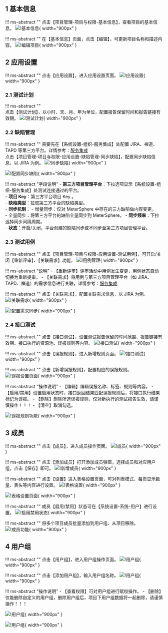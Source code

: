 

## 1 基本信息
!!! ms-abstract ""
    点击【项目管理-项目与权限-基本信息】，查看项目的基本信息。
![!基本信息](../../img/project_management/project_permissions/基本信息.png){ width="900px" }

!!! ms-abstract ""
    在【基本信息】页面，点击【编辑】，可更新项目名称和描述内容。
![!编辑项目](../../img/project_management/project_permissions/编辑项目.png){ width="900px" }

## 2 应用设置
!!! ms-abstract ""
    点击【应用设置】，进入应用设置页面。
![!应用设置](../../img/project_management/project_permissions/应用设置.png){ width="900px" }

### 2.1 测试计划
!!! ms-abstract ""    
    点击【测试计划】，以小时、天、月、年为单位，配置报告保留时间和报告链接有效期。
![!测试计划](../../img/project_management/project_permissions/测试计划设置.png){ width="900px" }

### 2.2 缺陷管理
!!! ms-abstract ""
    需要先在【系统设置-组织-服务集成】处配置 JIRA、禅道、TAPD 等第三方平台。详情参考：[服务集成](../system_management/organization.md#4)<br>
    点击【项目管理-项目与权限-应用设置-缺陷管理-同步缺陷】，配置同步缺陷信息，以 JIRA 为例。
![!同步缺陷](../../img/project_management/project_permissions/同步缺陷.png){ width="900px" }

![!配置同步缺陷](../../img/project_management/project_permissions/配置同步缺陷.png){ width="900px" }

!!! ms-abstract "字段说明"
    - **第三方项目管理平台**：下拉选项显示【系统设置-组织-服务集成】处测试连接通过的平台。 <br>
    - **项目 Key**：第三方平台项目 Key 。<br>
    - **缺陷类型**：拉取第三方平台的缺陷类型。 <br>
    - **同步机制**：
        - 增量同步：仅对 MeterSphere 中存在的三方缺陷做内容变更。 <br>
        - 全量同步：将第三方平台的缺陷全量同步到 MeterSphere。
    - **同步频率**：下拉选择同步间隔周期。 <br>
    - **状态**：开启/关闭，平台创建的缺陷同步或不同步至第三方项目管理平台。

### 2.3 测试用例
!!! ms-abstract ""
    点击【项目管理-项目与权限-应用设置-测试用例】，可开启/关闭【重新评审】、【关联需求】功能。
![!用例管理](../../img/project_management/project_permissions/用例管理.png){ width="900px" }

!!! ms-abstract "说明"
    - 【重新评审】评审活动中用例发生变更，用例状态自动切换为重新提审。
    - 【关联需求】将用例与第三方项目管理平台（如 JIRA、TAPD、禅道）的需求信息进行关联，详情参考：[服务集成](../system_management/organization.md#4)

!!! ms-abstract ""
    点击【关联需求】，配置关联需求信息，以 JIRA 为例。
![!关联需求](../../img/project_management/project_permissions/关联需求.png){ width="900px" }

![!配置需求同步](../../img/project_management/project_permissions/配置需求同步.png){ width="900px" }

### 2.4 接口测试
!!! ms-abstract ""
    点击【接口测试】，设置测试报告保留的时间范围、报告链接有效期、接口执行的资源池、误报规则等内容。
![!接口测试](../../img/project_management/project_permissions/接口测试.png){ width="900px" }

!!! ms-abstract ""
    点击【误报规则】，进入新增规则页面。
![!接口测试](../../img/project_management/project_permissions/误报规则.png){ width="900px" }

!!! ms-abstract ""
    点击【新增误报规则】，配置相应的误报规则。
![!误报设置页面](../../img/project_management/project_permissions/误报设置页面.png){ width="900px" }

!!! ms-abstract "操作说明"
    - 【编辑】编辑误报名称、标签、规则等内容。
    - 【启用/禁用】设置启用状态时，接口返回结果匹配误报规则后，将接口执行结果标记为误报。
    - 【删除】删除所选误报规则，仅对新执行的测试报告生效，请谨慎操作！！！
    - 【清空】取消勾选。

![!误报规则功能](../../img/project_management/project_permissions/误报规则功能.png){ width="900px" }

## 3 成员
!!! ms-abstract ""
    点击【成员】，进入成员操作页面。
![!成员](../../img/project_management/project_permissions/成员.png){ width="900px" }

!!! ms-abstract ""
    点击【添加成员】打开添加成员弹窗，选择成员和对应用户组，点击【保存】即可。
![!新增成员](../../img/project_management/project_permissions/新增成员.png){ width="900px" }

!!! ms-abstract ""
    点击【设置】进入表格设置页面，可对列表模式、每页显示数量、表头等内容进行设置。
![!表格设置](../../img/project_management/project_permissions/表格设置.png){ width="900px" }

![!表格设置页面](../../img/project_management/project_permissions/表格设置页面.png){ width="900px" }

!!! ms-abstract ""
    成员【启用/禁用】状态可在【系统设置-系统-用户】进行设置。
![!启用禁用状态](../../img/project_management/project_permissions/启用禁用状态.png){ width="900px" }

!!! ms-abstract ""
    将多个项目成员批量添加到用户组、从项目移除。
![!成员功能](../../img/project_management/project_permissions/成员功能.png){ width="900px" }

## 4 用户组
!!! ms-abstract ""
    点击【用户组】，进入用户组操作页面。
![!用户组](../../img/project_management/project_permissions/用户组.png){ width="900px" }

!!! ms-abstract ""
    点击【添加用户组】，输入用户组名称。
![!用户组](../../img/project_management/project_permissions/创建用户组.png){ width="900px" }

!!! ms-abstract "操作说明"
    - 【查看权限】可对用户组进行赋权操作。
    - 【删除】仅能删除自定义的用户组，删除用户组后，项目下用户组数据将一起删除，请谨慎操作！！！

![!用户组](../../img/project_management/project_permissions/用户组功能.png){ width="900px" }

![!用户组](../../img/project_management/project_permissions/查看权限.png){ width="900px" }
